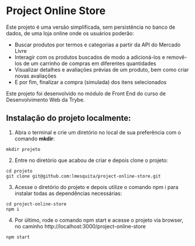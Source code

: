 # Project Online Store
Este projeto é uma versão simplificada, sem persistência no banco de dados, de uma loja online onde os usuários poderão:

- Buscar produtos por termos e categorias a partir da API do Mercado Livre
- Interagir com os produtos buscados de modo a adicioná-los e removê-los de um carrinho de compras em diferentes quantidades
- Visualizar detalhes e avaliações prévias de um produto, bem como criar novas avaliações
- E por fim, finalizar a compra (simulada) dos itens selecionados

Este projeto foi desenvolvido no módulo de Front End do curso de Desenvolvimento Web da Trybe.

## Instalação do projeto localmente:

1. Abra o terminal e crie um diretório no local de sua preferência com o comando **mkdir**:
```
mkdir projeto
```

2. Entre no diretório que acabou de criar e depois clone o projeto:
```
cd projeto
git clone git@github.com:lmesquita/project-online-store.git
```

3. Acesse o diretório do projeto e depois utilize o comando npm i para instalar todas as dependências necessárias:
```
cd project-online-store
npm i
```

4. Por último, rode o comando npm start e acesse o projeto via browser, no caminho http://localhost:3000/project-online-store
```
npm start
```
<br />
